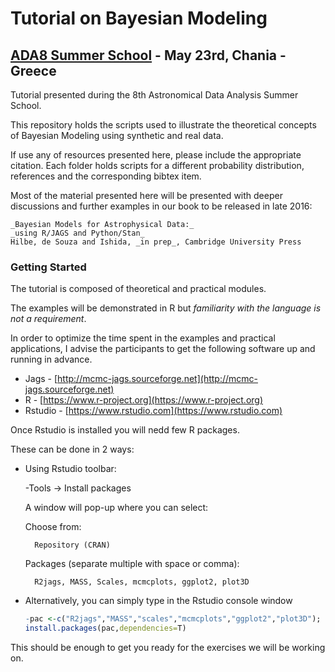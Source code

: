 # Tutorial on Bayesian Modeling #
## [ADA8 Summer School](http://ada8.cosmostat.org) - May 23rd, Chania - Greece ##

Tutorial presented during the 8th Astronomical Data Analysis Summer School.

This repository holds  the scripts used to illustrate the theoretical concepts of Bayesian Modeling using synthetic and real data.

If use any of resources presented here, please include the appropriate citation. 
Each folder holds scripts for a different probability distribution, references and the corresponding bibtex item. 

Most of the material presented here will be presented with deeper discussions and further examples in our book to be released in late 2016:

    _Bayesian Models for Astrophysical Data:_
    _using R/JAGS and Python/Stan_
    Hilbe, de Souza and Ishida, _in prep_, Cambridge University Press



### Getting Started ###

The tutorial is composed of theoretical and practical modules. 

The examples will be demonstrated in R but _familiarity with the language is not a requirement_.

In order to optimize the time spent in the examples and practical applications, I advise the participants to get the following software up and running in advance.

* Jags		-	[http://mcmc-jags.sourceforge.net](http://mcmc-jags.sourceforge.net)
* R     	-	[https://www.r-project.org](https://www.r-project.org)
* Rstudio 	-	[https://www.rstudio.com](https://www.rstudio.com)

Once Rstudio is installed you will nedd few R packages. 

These can be done in 2 ways:

* Using Rstudio toolbar:

    -Tools -> Install packages

    A window will pop-up where you can select:

    Choose from:  

        Repository (CRAN)

    Packages (separate multiple with space or comma):

        R2jags, MASS, Scales, mcmcplots, ggplot2, plot3D 

* Alternatively, you can simply type in the Rstudio console window
    ```R
    -pac <-c("R2jags","MASS","scales","mcmcplots","ggplot2","plot3D");
    install.packages(pac,dependencies=T)
    ```

This should be enough to get you ready for the exercises we will be working on. 

